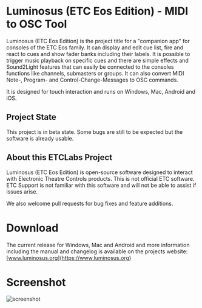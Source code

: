 # Luminosus (ETC Eos Edition) - MIDI to OSC Tool

Luminosus (ETC Eos Edition) is the project title for a "companion app" for consoles of the ETC Eos family.
It can display and edit cue list, fire and react to cues and show fader banks including their labels.
It is possible to trigger music playback on specific cues and there are simple effects and Sound2Light
features that can easily be connected to the consoles functions like channels, submasters or groups.
It can also convert MIDI Note-, Program- and Control-Change-Messages to OSC commands.

It is designed for touch interaction and runs on Windows, Mac, Android and iOS.

## Project State

This project is in beta state. Some bugs are still to be expected but the software is already usable.

## About this ETCLabs Project
Luminosus (ETC Eos Edition) is open-source software designed to interact with Electronic Theatre Controls products. This is not official ETC software.
ETC Support is not familiar with this software and will not be able to assist if issues arise.

We also welcome pull requests for bug fixes and feature additions.

# Download

The current release for Windows, Mac and Android and more information including the manual and changelog is available on the projects website: [www.luminosus.org](https://www.luminosus.org)

# Screenshot

![screenshot](https://www.luminosus.org/img/main_screenshot.png)
